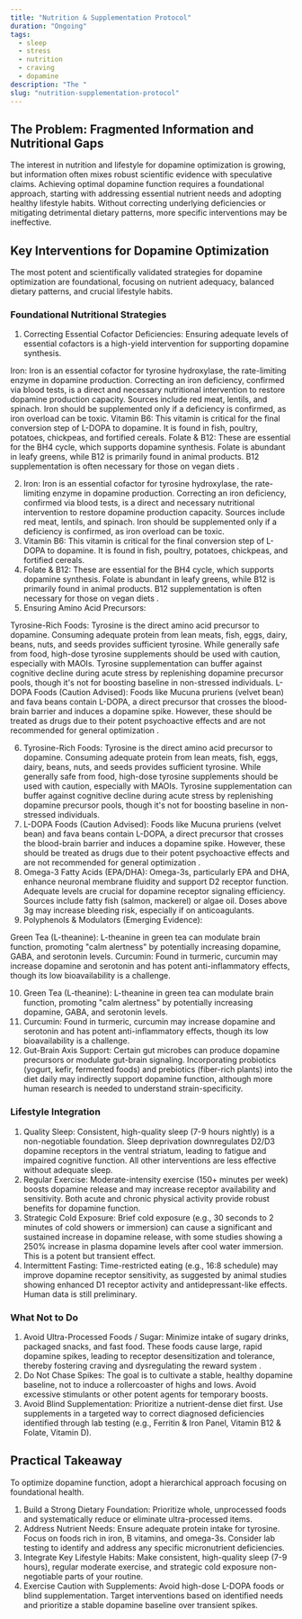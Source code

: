 ```yaml
---
title: "Nutrition & Supplementation Protocol"
duration: "Ongoing"
tags:
  - sleep
  - stress
  - nutrition
  - craving
  - dopamine
description: "The "
slug: "nutrition-supplementation-protocol"
---
```


## The Problem: Fragmented Information and Nutritional Gaps


The interest in nutrition and lifestyle for dopamine optimization is growing, but information often mixes robust scientific evidence with speculative claims. Achieving optimal dopamine function requires a foundational approach, starting with addressing essential nutrient needs and adopting healthy lifestyle habits. Without correcting underlying deficiencies or mitigating detrimental dietary patterns, more specific interventions may be ineffective.


## Key Interventions for Dopamine Optimization


The most potent and scientifically validated strategies for dopamine optimization are foundational, focusing on nutrient adequacy, balanced dietary patterns, and crucial lifestyle habits.


### Foundational Nutritional Strategies


1. Correcting Essential Cofactor Deficiencies: Ensuring adequate levels of essential cofactors is a high-yield intervention for supporting dopamine synthesis.
                        
Iron: Iron is an essential cofactor for tyrosine hydroxylase, the rate-limiting enzyme in dopamine production. Correcting an iron deficiency, confirmed via blood tests, is a direct and necessary nutritional intervention to restore dopamine production capacity. Sources include red meat, lentils, and spinach. Iron should be supplemented only if a deficiency is confirmed, as iron overload can be toxic.
Vitamin B6: This vitamin is critical for the final conversion step of L-DOPA to dopamine. It is found in fish, poultry, potatoes, chickpeas, and fortified cereals. 
Folate & B12: These are essential for the BH4 cycle, which supports dopamine synthesis. Folate is abundant in leafy greens, while B12 is primarily found in animal products. B12 supplementation is often necessary for those on vegan diets .


2. Iron: Iron is an essential cofactor for tyrosine hydroxylase, the rate-limiting enzyme in dopamine production. Correcting an iron deficiency, confirmed via blood tests, is a direct and necessary nutritional intervention to restore dopamine production capacity. Sources include red meat, lentils, and spinach. Iron should be supplemented only if a deficiency is confirmed, as iron overload can be toxic.
3. Vitamin B6: This vitamin is critical for the final conversion step of L-DOPA to dopamine. It is found in fish, poultry, potatoes, chickpeas, and fortified cereals. 
4. Folate & B12: These are essential for the BH4 cycle, which supports dopamine synthesis. Folate is abundant in leafy greens, while B12 is primarily found in animal products. B12 supplementation is often necessary for those on vegan diets .
5. Ensuring Amino Acid Precursors:
                        
Tyrosine-Rich Foods: Tyrosine is the direct amino acid precursor to dopamine. Consuming adequate protein from lean meats, fish, eggs, dairy, beans, nuts, and seeds provides sufficient tyrosine. While generally safe from food, high-dose tyrosine supplements should be used with caution, especially with MAOIs. Tyrosine supplementation can buffer against cognitive decline during acute stress by replenishing dopamine precursor pools, though it's not for boosting baseline in non-stressed individuals.
L-DOPA Foods (Caution Advised): Foods like Mucuna pruriens (velvet bean) and fava beans contain L-DOPA, a direct precursor that crosses the blood-brain barrier and induces a dopamine spike. However, these should be treated as drugs due to their potent psychoactive effects and are not recommended for general optimization .


6. Tyrosine-Rich Foods: Tyrosine is the direct amino acid precursor to dopamine. Consuming adequate protein from lean meats, fish, eggs, dairy, beans, nuts, and seeds provides sufficient tyrosine. While generally safe from food, high-dose tyrosine supplements should be used with caution, especially with MAOIs. Tyrosine supplementation can buffer against cognitive decline during acute stress by replenishing dopamine precursor pools, though it's not for boosting baseline in non-stressed individuals.
7. L-DOPA Foods (Caution Advised): Foods like Mucuna pruriens (velvet bean) and fava beans contain L-DOPA, a direct precursor that crosses the blood-brain barrier and induces a dopamine spike. However, these should be treated as drugs due to their potent psychoactive effects and are not recommended for general optimization .
8. Omega-3 Fatty Acids (EPA/DHA): Omega-3s, particularly EPA and DHA, enhance neuronal membrane fluidity and support D2 receptor function. Adequate levels are crucial for dopamine receptor signaling efficiency. Sources include fatty fish (salmon, mackerel) or algae oil. Doses above 3g may increase bleeding risk, especially if on anticoagulants.
9. Polyphenols & Modulators (Emerging Evidence):
                        
Green Tea (L-theanine): L-theanine in green tea can modulate brain function, promoting "calm alertness" by potentially increasing dopamine, GABA, and serotonin levels.
Curcumin: Found in turmeric, curcumin may increase dopamine and serotonin and has potent anti-inflammatory effects, though its low bioavailability is a challenge.


10. Green Tea (L-theanine): L-theanine in green tea can modulate brain function, promoting "calm alertness" by potentially increasing dopamine, GABA, and serotonin levels.
11. Curcumin: Found in turmeric, curcumin may increase dopamine and serotonin and has potent anti-inflammatory effects, though its low bioavailability is a challenge.
12. Gut-Brain Axis Support: Certain gut microbes can produce dopamine precursors or modulate gut-brain signaling. Incorporating probiotics (yogurt, kefir, fermented foods) and prebiotics (fiber-rich plants) into the diet daily may indirectly support dopamine function, although more human research is needed to understand strain-specificity.


### Lifestyle Integration


1. Quality Sleep: Consistent, high-quality sleep (7-9 hours nightly) is a non-negotiable foundation. Sleep deprivation downregulates D2/D3 dopamine receptors in the ventral striatum, leading to fatigue and impaired cognitive function. All other interventions are less effective without adequate sleep.
2. Regular Exercise: Moderate-intensity exercise (150+ minutes per week) boosts dopamine release and may increase receptor availability and sensitivity. Both acute and chronic physical activity provide robust benefits for dopamine function.
3. Strategic Cold Exposure: Brief cold exposure (e.g., 30 seconds to 2 minutes of cold showers or immersion) can cause a significant and sustained increase in dopamine release, with some studies showing a 250% increase in plasma dopamine levels after cool water immersion. This is a potent but transient effect.
4. Intermittent Fasting: Time-restricted eating (e.g., 16:8 schedule) may improve dopamine receptor sensitivity, as suggested by animal studies showing enhanced D1 receptor activity and antidepressant-like effects. Human data is still preliminary.


### What Not to Do


1. Avoid Ultra-Processed Foods / Sugar: Minimize intake of sugary drinks, packaged snacks, and fast food. These foods cause large, rapid dopamine spikes, leading to receptor desensitization and tolerance, thereby fostering craving and dysregulating the reward system .
2. Do Not Chase Spikes: The goal is to cultivate a stable, healthy dopamine baseline, not to induce a rollercoaster of highs and lows. Avoid excessive stimulants or other potent agents for temporary boosts.
3. Avoid Blind Supplementation: Prioritize a nutrient-dense diet first. Use supplements in a targeted way to correct diagnosed deficiencies identified through lab testing (e.g., Ferritin & Iron Panel, Vitamin B12 & Folate, Vitamin D).


## Practical Takeaway



To optimize dopamine function, adopt a hierarchical approach focusing on foundational health.


1. Build a Strong Dietary Foundation: Prioritize whole, unprocessed foods and systematically reduce or eliminate ultra-processed items.
2. Address Nutrient Needs: Ensure adequate protein intake for tyrosine. Focus on foods rich in iron, B vitamins, and omega-3s. Consider lab testing to identify and address any specific micronutrient deficiencies.
3. Integrate Key Lifestyle Habits: Make consistent, high-quality sleep (7-9 hours), regular moderate exercise, and strategic cold exposure non-negotiable parts of your routine.
4. Exercise Caution with Supplements: Avoid high-dose L-DOPA foods or blind supplementation. Target interventions based on identified needs and prioritize a stable dopamine baseline over transient spikes.